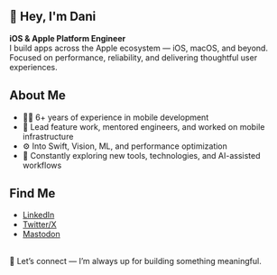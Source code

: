 ## 👋 Hey, I'm Dani

**iOS & Apple Platform Engineer**  
I build apps across the Apple ecosystem — iOS, macOS, and beyond.  
Focused on performance, reliability, and delivering thoughtful user experiences.
  
## About Me

- 👨‍💻 6+ years of experience in mobile development  
- 🧠 Lead feature work, mentored engineers, and worked on mobile infrastructure  
- ⚙️ Into Swift, Vision, ML, and performance optimization  
- 🧪 Constantly exploring new tools, technologies, and AI-assisted workflows

  
## Find Me  
- [LinkedIn](https://linkedin.com/in/daniel-veremei)
- [Twitter/X](https://x.com/daniv3r)
- [Mastodon](https://mastodon.social/@danv3r)

\
🤝 Let’s connect — I’m always up for building something meaningful.

<!--
**Veremei/Veremei** is a ✨ _special_ ✨ repository because its `README.md` (this file) appears on your GitHub profile.

Here are some ideas to get you started:

- 🔭 I’m currently working on the 197 app ideas I have in the Apple Notes
- 🌱 I’m currently learning ...
- 👯 I’m looking to collaborate on ...
- 🤔 I’m looking for help with ...
- 💬 Ask me about ...
- 📫 How to reach me: ...
- 😄 Pronouns: ...
- ⚡ Fun fact: ...
-->
